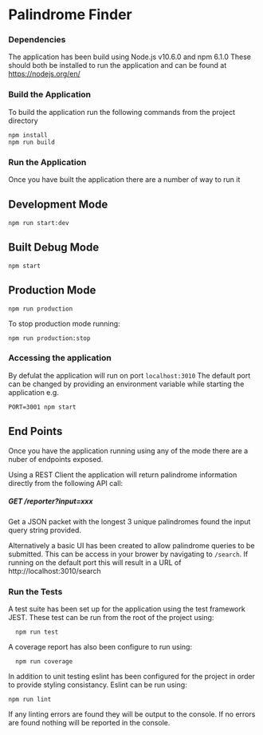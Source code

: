 # Palindrome Finder #

### Dependencies ###

The application has been build using Node.js v10.6.0 and npm 6.1.0
These should both be installed to run the application and can be found at https://nodejs.org/en/

### Build the Application ###

To build the application run the following commands from the project directory
 
    npm install
    npm run build
    
### Run the Application ###
Once you have built the application there are a number of way to run it

## Development Mode
    npm run start:dev
    
## Built Debug Mode
    npm start
    
## Production Mode
    npm run production

To stop production mode running:

    npm run production:stop

### Accessing the application 
By defulat the application will run on port `localhost:3010`
The default port can be changed by providing an environment variable while starting the application e.g.

    PORT=3001 npm start
    
## End Points
Once you have the application running using any of the mode there are a nuber of endpoints exposed.

Using a REST Client the application will return palindrome information directly from the following API call:
##### GET /reporter?input=xxx
Get a JSON packet with the longest 3 unique palindromes found the input query string provided.

Alternatively a basic UI has been created to allow palindrome queries to be submitted.  This can be access in your brower by navigating to `/search`.  If running on the default port this will result in a URL of http://localhost:3010/search

### Run the Tests ###
A test suite has been set up for the application using the test framework JEST.  These test can be run from the root of the project using:

      npm run test
      
A coverage report has also been configure to run using:

      npm run coverage
      
In addition to unit testing eslint has been configured for the project in order to provide styling consistancy. Eslint can be run using:

    npm run lint
    
If any linting errors are found they will be output to the console.  If no errors are found nothing will be reported in the console.
